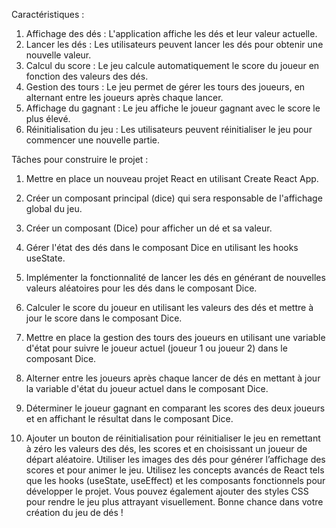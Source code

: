 Caractéristiques :

1. Affichage des dés : L'application affiche les dés et leur valeur actuelle.
2. Lancer les dés : Les utilisateurs peuvent lancer les dés pour obtenir une nouvelle
   valeur.
3. Calcul du score : Le jeu calcule automatiquement le score du joueur en fonction des
   valeurs des dés.
4. Gestion des tours : Le jeu permet de gérer les tours des joueurs, en alternant entre
   les joueurs après chaque lancer.
5. Affichage du gagnant : Le jeu affiche le joueur gagnant avec le score le plus élevé.
6. Réinitialisation du jeu : Les utilisateurs peuvent réinitialiser le jeu pour commencer
   une nouvelle partie.

Tâches pour construire le projet :

1. Mettre en place un nouveau projet React en utilisant Create React App.
2. Créer un composant principal (dice) qui sera responsable de l'affichage global du jeu.
3. Créer un composant (Dice) pour afficher un dé et sa valeur.

4. Gérer l'état des dés dans le composant Dice en utilisant les hooks useState.
5. Implémenter la fonctionnalité de lancer les dés en générant de nouvelles valeurs
   aléatoires pour les dés dans le composant Dice.
6. Calculer le score du joueur en utilisant les valeurs des dés et mettre à jour le score
   dans le composant Dice.
7. Mettre en place la gestion des tours des joueurs en utilisant une variable d'état pour
   suivre le joueur actuel (joueur 1 ou joueur 2) dans le composant Dice.
8. Alterner entre les joueurs après chaque lancer de dés en mettant à jour la variable
   d'état du joueur actuel dans le composant Dice.
9. Déterminer le joueur gagnant en comparant les scores des deux joueurs et en
   affichant le résultat dans le composant Dice.
10. Ajouter un bouton de réinitialisation pour réinitialiser le jeu en remettant à zéro les
    valeurs des dés, les scores et en choisissant un joueur de départ aléatoire.
    Utiliser les images des dés pour générer l’affichage des scores et pour animer le jeu.
    Utilisez les concepts avancés de React tels que les hooks (useState, useEffect) et les
    composants fonctionnels pour développer le projet. Vous pouvez également ajouter des
    styles CSS pour rendre le jeu plus attrayant visuellement. Bonne chance dans votre création
    du jeu de dés !
